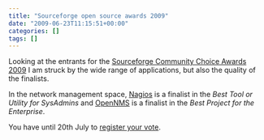 ```yaml
---
title: "Sourceforge open source awards 2009"
date: "2009-06-23T11:15:51+00:00"
categories: []
tags: []
---
```


Looking at the entrants for the <a href="http://sourceforge.net/community/cca09/">Sourceforge Community Choice Awards 2009</a> I am struck by the wide range of applications, but also the quality of the finalists.

In the network management space, <a href="http://www.nagios.org/">Nagios</a> is a finalist in the <em>Best Tool or Utility for SysAdmins</em> and <a href="http://www.opennms.org/">OpenNMS</a> is a finalist in the <em>Best Project for the Enterprise</em>.

You have until 20th July to <a href="http://sourceforge.net/community/cca09/vote/">register your vote</a>.
